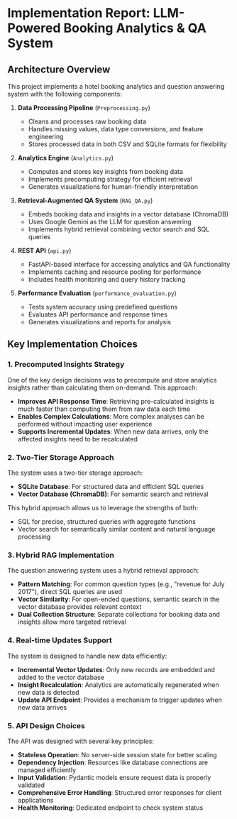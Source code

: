 # Implementation Report: LLM-Powered Booking Analytics & QA System

## Architecture Overview

This project implements a hotel booking analytics and question answering system with the following components:

1. **Data Processing Pipeline** (`Preprocessing.py`)
   - Cleans and processes raw booking data
   - Handles missing values, data type conversions, and feature engineering
   - Stores processed data in both CSV and SQLite formats for flexibility

2. **Analytics Engine** (`Analytics.py`)
   - Computes and stores key insights from booking data
   - Implements precomputing strategy for efficient retrieval
   - Generates visualizations for human-friendly interpretation

3. **Retrieval-Augmented QA System** (`RAG_QA.py`)
   - Embeds booking data and insights in a vector database (ChromaDB)
   - Uses Google Gemini as the LLM for question answering
   - Implements hybrid retrieval combining vector search and SQL queries

4. **REST API** (`api.py`)
   - FastAPI-based interface for accessing analytics and QA functionality
   - Implements caching and resource pooling for performance
   - Includes health monitoring and query history tracking

5. **Performance Evaluation** (`performance_evaluation.py`)
   - Tests system accuracy using predefined questions
   - Evaluates API performance and response times
   - Generates visualizations and reports for analysis

## Key Implementation Choices

### 1. Precomputed Insights Strategy

One of the key design decisions was to precompute and store analytics insights rather than calculating them on-demand. This approach:

- **Improves API Response Time**: Retrieving pre-calculated insights is much faster than computing them from raw data each time
- **Enables Complex Calculations**: More complex analyses can be performed without impacting user experience
- **Supports Incremental Updates**: When new data arrives, only the affected insights need to be recalculated

### 2. Two-Tier Storage Approach

The system uses a two-tier storage approach:

- **SQLite Database**: For structured data and efficient SQL queries
- **Vector Database (ChromaDB)**: For semantic search and retrieval

This hybrid approach allows us to leverage the strengths of both:
- SQL for precise, structured queries with aggregate functions
- Vector search for semantically similar content and natural language processing

### 3. Hybrid RAG Implementation

The question answering system uses a hybrid retrieval approach:

- **Pattern Matching**: For common question types (e.g., "revenue for July 2017"), direct SQL queries are used
- **Vector Similarity**: For open-ended questions, semantic search in the vector database provides relevant context
- **Dual Collection Structure**: Separate collections for booking data and insights allow more targeted retrieval

### 4. Real-time Updates Support

The system is designed to handle new data efficiently:

- **Incremental Vector Updates**: Only new records are embedded and added to the vector database
- **Insight Recalculation**: Analytics are automatically regenerated when new data is detected
- **Update API Endpoint**: Provides a mechanism to trigger updates when new data arrives

### 5. API Design Choices

The API was designed with several key principles:

- **Stateless Operation**: No server-side session state for better scaling
- **Dependency Injection**: Resources like database connections are managed efficiently
- **Input Validation**: Pydantic models ensure request data is properly validated
- **Comprehensive Error Handling**: Structured error responses for client applications
- **Health Monitoring**: Dedicated endpoint to check system status
